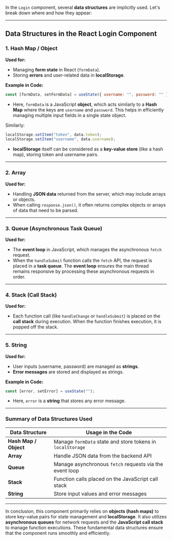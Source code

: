 In the `Login` component, several **data structures** are implicitly used. Let's break down where and how they appear:

---

## **Data Structures in the React Login Component**

### 1. **Hash Map / Object**

**Used for:**

- Managing **form state** in React (`formData`).
- Storing **errors** and user-related data in **localStorage**.

**Example in Code:**

```javascript
const [formData, setFormData] = useState({ username: "", password: "" });
```

- Here, `formData` is a JavaScript **object**, which acts similarly to a **Hash Map** where the keys are `username` and `password`. This helps in efficiently managing multiple input fields in a single state object.

Similarly:

```javascript
localStorage.setItem("token", data.token);
localStorage.setItem("username", data.username);
```

- **localStorage** itself can be considered as a **key-value store** (like a hash map), storing token and username pairs.

---

### 2. **Array**

**Used for:**

- Handling **JSON data** returned from the server, which may include arrays or objects.
- When calling `response.json()`, it often returns complex objects or arrays of data that need to be parsed.

---

### 3. **Queue (Asynchronous Task Queue)**

**Used for:**

- The **event loop** in JavaScript, which manages the asynchronous `fetch` request.
- When the `handleSubmit` function calls the `fetch` API, the request is placed in a **task queue**. The **event loop** ensures the main thread remains responsive by processing these asynchronous requests in order.

---

### 4. **Stack (Call Stack)**

**Used for:**

- Each function call (like `handleChange` or `handleSubmit`) is placed on the **call stack** during execution. When the function finishes execution, it is popped off the stack.

---

### 5. **String**

**Used for:**

- User inputs (username, password) are managed as **strings**.
- **Error messages** are stored and displayed as strings.

**Example in Code:**

```javascript
const [error, setError] = useState("");
```

- Here, `error` is a **string** that stores any error message.

---

### **Summary of Data Structures Used**

| **Data Structure**    | **Usage in the Code**                                      |
| --------------------- | ---------------------------------------------------------- |
| **Hash Map / Object** | Manage `formData` state and store tokens in `localStorage` |
| **Array**             | Handle JSON data from the backend API                      |
| **Queue**             | Manage asynchronous `fetch` requests via the event loop    |
| **Stack**             | Function calls placed on the JavaScript call stack         |
| **String**            | Store input values and error messages                      |

---

In conclusion, this component primarily relies on **objects (hash maps)** to store key-value pairs for state management and **localStorage**. It also utilizes **asynchronous queues** for network requests and the **JavaScript call stack** to manage function executions. These fundamental data structures ensure that the component runs smoothly and efficiently.
